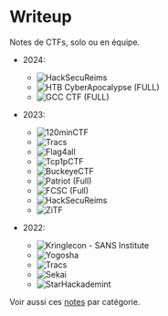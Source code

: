 # Writeup

Notes de CTFs, solo ou en équipe.

- 2024:
	- ![HackSecuReims](./2024/HackSecuReims)
	- ![HTB CyberApocalypse (FULL)](./2024/HTB_CyberApocalypse)
	- ![GCC CTF (FULL)](./2024/GCC_CTF)

- 2023:
	- ![120minCTF](./2023/120CTF)
	- ![Tracs](./2023/TRACS)
	- ![Flag4all](./2023/Flag4all)
	- ![Tcp1pCTF](./2023/Tcp1p)
	- ![BuckeyeCTF](./2023/Buckeyectf)
	- ![Patriot (Full)](./2023/Patriot)
	- ![FCSC (Full)](./2023/FCSC)
	- ![HackSecuReims](./2023/HackSecuReims)
	- ![ZiTF](./2023/ZiTF)

- 2022:
	- ![Kringlecon - SANS Institute](./2022/Kringlecon)
	- ![Yogosha](./2022/Yogosha)
	- ![Tracs](./2022/TRACS)
	- ![Sekai](./2022/SekaiCTF)
	- ![StarHackademint](./2022/Star2022)


Voir aussi ces [notes](https://github.com/0x14mth3n1ght/Hacking) par catégorie.
